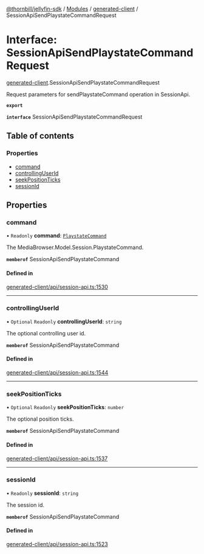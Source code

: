 [@thornbill/jellyfin-sdk](../README.md) / [Modules](../modules.md) / [generated-client](../modules/generated_client.md) / SessionApiSendPlaystateCommandRequest

# Interface: SessionApiSendPlaystateCommandRequest

[generated-client](../modules/generated_client.md).SessionApiSendPlaystateCommandRequest

Request parameters for sendPlaystateCommand operation in SessionApi.

**`export`**

**`interface`** SessionApiSendPlaystateCommandRequest

## Table of contents

### Properties

- [command](generated_client.SessionApiSendPlaystateCommandRequest.md#command)
- [controllingUserId](generated_client.SessionApiSendPlaystateCommandRequest.md#controllinguserid)
- [seekPositionTicks](generated_client.SessionApiSendPlaystateCommandRequest.md#seekpositionticks)
- [sessionId](generated_client.SessionApiSendPlaystateCommandRequest.md#sessionid)

## Properties

### command

• `Readonly` **command**: [`PlaystateCommand`](../enums/generated_client.PlaystateCommand.md)

The MediaBrowser.Model.Session.PlaystateCommand.

**`memberof`** SessionApiSendPlaystateCommand

#### Defined in

[generated-client/api/session-api.ts:1530](https://github.com/thornbill/jellyfin-sdk-typescript/blob/3ae780a/src/generated-client/api/session-api.ts#L1530)

___

### controllingUserId

• `Optional` `Readonly` **controllingUserId**: `string`

The optional controlling user id.

**`memberof`** SessionApiSendPlaystateCommand

#### Defined in

[generated-client/api/session-api.ts:1544](https://github.com/thornbill/jellyfin-sdk-typescript/blob/3ae780a/src/generated-client/api/session-api.ts#L1544)

___

### seekPositionTicks

• `Optional` `Readonly` **seekPositionTicks**: `number`

The optional position ticks.

**`memberof`** SessionApiSendPlaystateCommand

#### Defined in

[generated-client/api/session-api.ts:1537](https://github.com/thornbill/jellyfin-sdk-typescript/blob/3ae780a/src/generated-client/api/session-api.ts#L1537)

___

### sessionId

• `Readonly` **sessionId**: `string`

The session id.

**`memberof`** SessionApiSendPlaystateCommand

#### Defined in

[generated-client/api/session-api.ts:1523](https://github.com/thornbill/jellyfin-sdk-typescript/blob/3ae780a/src/generated-client/api/session-api.ts#L1523)
